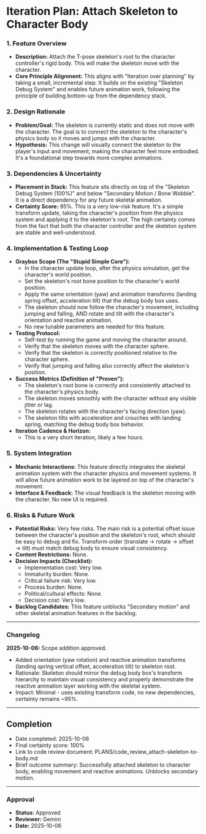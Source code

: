 # Iteration Plan: Attach Skeleton to Character Body

### 1. Feature Overview

*   **Description:** Attach the T-pose skeleton's root to the character controller's rigid body. This will make the skeleton move with the character.
*   **Core Principle Alignment:** This aligns with "Iteration over planning" by taking a small, incremental step. It builds on the existing "Skeleton Debug System" and enables future animation work, following the principle of building bottom-up from the dependency stack.

### 2. Design Rationale

*   **Problem/Goal:** The skeleton is currently static and does not move with the character. The goal is to connect the skeleton to the character's physics body so it moves and jumps with the character.
*   **Hypothesis:** This change will visually connect the skeleton to the player's input and movement, making the character feel more embodied. It's a foundational step towards more complex animations.

### 3. Dependencies & Uncertainty

*   **Placement in Stack:** This feature sits directly on top of the "Skeleton Debug System (100%)" and below "Secondary Motion / Bone Wobble". It is a direct dependency for any future skeletal animation.
*   **Certainty Score:** 95%. This is a very low-risk feature. It's a simple transform update, taking the character's position from the physics system and applying it to the skeleton's root. The high certainty comes from the fact that both the character controller and the skeleton system are stable and well-understood.

### 4. Implementation & Testing Loop

*   **Graybox Scope (The "Stupid Simple Core"):**
    *   In the character update loop, after the physics simulation, get the character's world position.
    *   Set the skeleton's root bone position to the character's world position.
    *   Apply the same orientation (yaw) and animation transforms (landing spring offset, acceleration tilt) that the debug body box uses.
    *   The skeleton should now follow the character's movement, including jumping and falling, AND rotate and tilt with the character's orientation and reactive animation.
    *   No new tunable parameters are needed for this feature.
*   **Testing Protocol:**
    *   Self-test by running the game and moving the character around.
    *   Verify that the skeleton moves with the character sphere.
    *   Verify that the skeleton is correctly positioned relative to the character sphere.
    *   Verify that jumping and falling also correctly affect the skeleton's position.
*   **Success Metrics (Definition of "Proven"):**
    *   The skeleton's root bone is correctly and consistently attached to the character's physics body.
    *   The skeleton moves smoothly with the character without any visible jitter or lag.
    *   The skeleton rotates with the character's facing direction (yaw).
    *   The skeleton tilts with acceleration and crouches with landing spring, matching the debug body box behavior.
*   **Iteration Cadence & Horizon:**
    *   This is a very short iteration, likely a few hours.

### 5. System Integration

*   **Mechanic Interactions:** This feature directly integrates the skeletal animation system with the character physics and movement systems. It will allow future animation work to be layered on top of the character's movement.
*   **Interface & Feedback:** The visual feedback is the skeleton moving with the character. No new UI is required.

### 6. Risks & Future Work

*   **Potential Risks:** Very few risks. The main risk is a potential offset issue between the character's position and the skeleton's root, which should be easy to debug and fix. Transform order (translate → rotate → offset → tilt) must match debug body to ensure visual consistency.
*   **Content Restrictions:** None.
*   **Decision Impacts (Checklist):**
    *   Implementation cost: Very low.
    *   Immaturity burden: None.
    *   Critical failure risk: Very low.
    *   Process burden: None.
    *   Political/cultural effects: None.
    *   Decision cost: Very low.
*   **Backlog Candidates:** This feature unblocks "Secondary motion" and other skeletal animation features in the backlog.

---

### Changelog

**2025-10-06:** Scope addition approved.
- Added orientation (yaw rotation) and reactive animation transforms (landing spring vertical offset, acceleration tilt) to skeleton root.
- Rationale: Skeleton should mirror the debug body box's transform hierarchy to maintain visual consistency and properly demonstrate the reactive animation layer working with the skeletal system.
- Impact: Minimal - uses existing transform code, no new dependencies, certainty remains ~95%.

---

## Completion

- Date completed: 2025-10-06
- Final certainty score: 100%
- Link to code review document: PLANS/code_review_attach-skeleton-to-body.md
- Brief outcome summary: Successfully attached skeleton to character body, enabling movement and reactive animations. Unblocks secondary motion.

---

### Approval

- **Status:** Approved
- **Reviewer:** Gemini
- **Date:** 2025-10-06
